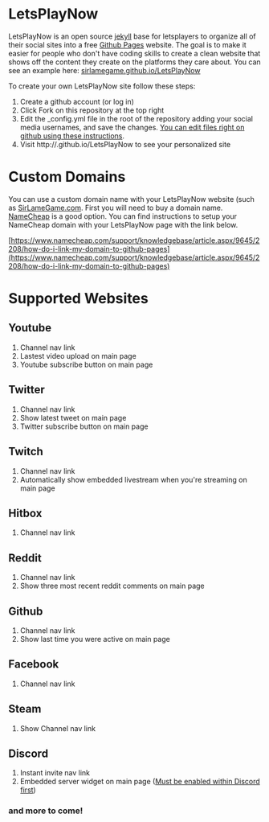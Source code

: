 # LetsPlayNow

LetsPlayNow is an open source [jekyll](https://jekyllrb.com/) base for letsplayers to organize all of their social sites into a free [Github Pages](https://pages.github.com/) website. The goal is to make it easier for people who don't have coding skills to create a clean website that shows off the content they create on the platforms they care about. You can see an example here: [sirlamegame.github.io/LetsPlayNow](https://sirlamegame.github.io/LetsPlayNow)

To create your own LetsPlayNow site follow these steps:

1. Create a github account (or log in)
1. Click Fork on this repository at the top right
1. Edit the _config.yml file in the root of the repository adding your social media usernames, and save the changes. [You can edit files right on github using these instructions](https://help.github.com/articles/editing-files-in-your-repository/).
1. Visit http://<github username>.github.io/LetsPlayNow to see your personalized site

# Custom Domains

You can use a custom domain name with your LetsPlayNow website (such as [SirLameGame.com](https://sirlamegame.com). First you will need to buy a domain name. [NameCheap](https://namecheap.com) is a good option. You can find instructions to setup your NameCheap domain with your LetsPlayNow page with the link below.

[https://www.namecheap.com/support/knowledgebase/article.aspx/9645/2208/how-do-i-link-my-domain-to-github-pages](https://www.namecheap.com/support/knowledgebase/article.aspx/9645/2208/how-do-i-link-my-domain-to-github-pages)

# Supported Websites

## Youtube
1. Channel nav link
1. Lastest video upload on main page
1. Youtube subscribe button on main page

## Twitter
1. Channel nav link
1. Show latest tweet on main page
1. Twitter subscribe button on main page

## Twitch
1. Channel nav link
1. Automatically show embedded livestream when you're streaming on main page

## Hitbox
1. Channel nav link

## Reddit
1. Channel nav link
1. Show three most recent reddit comments on main page

## Github
1. Channel nav link
1. Show last time you were active on main page

## Facebook
1. Channel nav link

## Steam
1. Show Channel nav link

## Discord
1. Instant invite nav link
1. Embedded server widget on main page ([Must be enabled within Discord first](https://blog.discordapp.com/add-the-discord-widget-to-your-site/))


### and more to come!